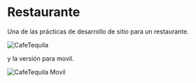 # Restaurante
Una de las prácticas de desarrollo de sitio para un restaurante.

![CafeTequila](https://user-images.githubusercontent.com/51276791/213075990-5957a141-c756-477e-a4c3-a8e88e44b990.png)

y la versión para movil.

![CafeTequila Movil](https://user-images.githubusercontent.com/51276791/213076714-ebdd28d4-26da-473f-b4b4-3a4b8a8908dd.png)
